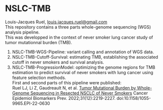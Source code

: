 # NSLC-TMB  
  Louis-Jacques Ruel, louis.jacques.ruel@gmail.com  
  This repository contains a three parts whole-genome sequencing (WGS) analysis pipeline.  
  This was developped in the context of never smoker lung cancer study of tumor mutationnal burden (TMB). 
  1. NSLC-TMB-WGS-Pipeline: variant calling and annotation of WGS data.  
  2. NSLC-TMB-Cutoff-Survival: estimating TMB, establishing the associated cutoff in never smokers and survival analysis.  
  3. NSLC-TMB-ProgressionModel: optimizing the genome regions for TMB estimation to predict survival of never smokers with lung cancer using feature selection methods.  
  First and second parts of this pipeline were published:  
  Ruel LJ, Li Z, Gaudreault N, et al. [Tumor Mutational Burden by Whole-Genome Sequencing in Resected NSCLC of Never Smokers](https://aacrjournals.org/cebp/article/31/12/2219/711115/Tumor-Mutational-Burden-by-Whole-Genome-Sequencing) Cancer Epidemiol Biomarkers Prev. 2022;31(12):2219-2227. doi:10.1158/1055-9965.EPI-22-0630    
